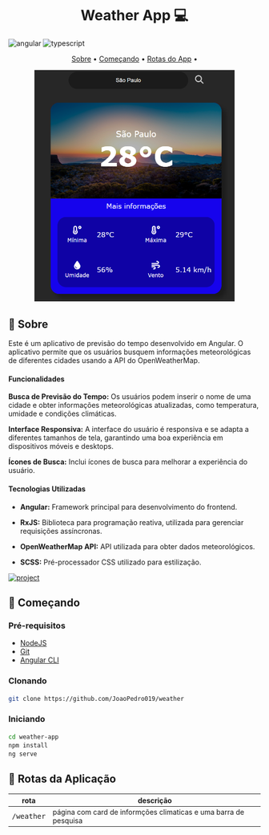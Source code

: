 [TYPESCRIPT__BADGE]: https://img.shields.io/badge/typescript-D4FAFF?style=for-the-badge&logo=typescript
[ANGULAR__BADGE]: https://img.shields.io/badge/Angular-red?style=for-the-badge&logo=angular
[PROJECT__BADGE]: https://img.shields.io/badge/📱Visit_this_project-000?style=for-the-badge&logo=project
[PROJECT__URL]: https://github

<h1 align="center" style="font-weight: bold;">Weather App 💻</h1>

![angular][ANGULAR__BADGE]
![typescript][TYPESCRIPT__BADGE]

<p align="center">
 <a href="#about">Sobre</a> • 
 <a href="#started">Começando</a> • 
  <a href="#started">Rotas do App</a> • 
</p>

<p align="center">
    <img src="./src/assets/imagemdoprojeto.png" alt="Exemplo de Imagem" width="400px">
</p>

<h2 id="about">📌 Sobre</h2>

Este é um aplicativo de previsão do tempo desenvolvido em Angular. O aplicativo permite que os usuários busquem informações meteorológicas de diferentes cidades usando a API do OpenWeatherMap.

<h4>Funcionalidades</h4>

<b>Busca de Previsão do Tempo:</b>
Os usuários podem inserir o nome de uma cidade e obter informações meteorológicas atualizadas, como temperatura, umidade e condições climáticas.

<b>Interface Responsiva:</b>
A interface do usuário é responsiva e se adapta a diferentes tamanhos de tela, garantindo uma boa experiência em dispositivos móveis e desktops.

<b>Ícones de Busca:</b>
Inclui ícones de busca para melhorar a experiência do usuário.


<h4>Tecnologias Utilizadas</h4>

- <b>Angular:</b> Framework principal para desenvolvimento do frontend.

- <b>RxJS:</b> Biblioteca para programação reativa, utilizada para gerenciar requisições assíncronas.

- <b>OpenWeatherMap API:</b> API utilizada para obter dados meteorológicos.

- <b>SCSS:</b> Pré-processador CSS utilizado para estilização.

[![project][PROJECT__BADGE]][PROJECT__URL]

<h2 id="started">🚀 Começando</h2>

<h3>Pré-requisitos</h3>

- [NodeJS](https://nodejs.org/)
- [Git](https://git-scm.com/)
- [Angular CLI](https://angular.io/cli)

<h3>Clonando</h3>

```bash
git clone https://github.com/JoaoPedro019/weather
```

<h3>Iniciando</h3>

```bash
cd weather-app
npm install
ng serve
```

<h2 id="routes">📍 Rotas da Aplicação</h2>

| rota               | descrição                                          
|----------------------|-----------------------------------------------------
| <kbd>/weather</kbd>     | página com card de informções climaticas e uma barra de pesquisa
